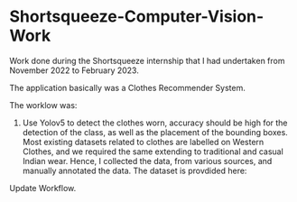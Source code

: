 # Shortsqueeze-Computer-Vision-Work
Work done during the Shortsqueeze internship that I had undertaken from November 2022 to February 2023. 

The application basically was a Clothes Recommender System. 

The worklow was: 
1) Use Yolov5 to detect the clothes worn, accuracy should be high for the detection of the class, as well as the placement of the bounding boxes. Most existing datasets related to clothes are labelled on Western Clothes,
  and we required the same extending to traditional and casual Indian wear. Hence, I collected the data, from various sources, and manually annotated the data. The dataset is provdided here:

Update Workflow.
